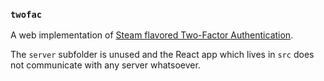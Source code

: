 ### `twofac`

A web implementation of [Steam flavored Two-Factor Authentication](https://support.steampowered.com/kb_article.php?ref=8625-wrah-9030).

The `server` subfolder is unused and the React app which lives in `src` does not communicate with any server whatsoever. 
